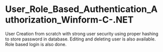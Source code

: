 # User_Role_Based_Authentication_Authorization_Winform-C-.NET
User Creation from scratch with strong user security using proper hashing to store password in database. Editing and deleting user is also available. Role based login is also done.

